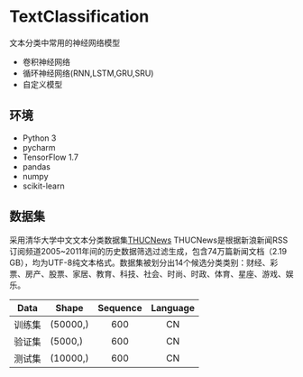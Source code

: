 # TextClassification
文本分类中常用的神经网络模型
- 卷积神经网络
- 循环神经网络(RNN,LSTM,GRU,SRU)
- 自定义模型

## 环境

- Python 3
- pycharm 
- TensorFlow 1.7
- pandas
- numpy
- scikit-learn

## 数据集

采用清华大学中文文本分类数据集[THUCNews](http://thuctc.thunlp.org/#%E4%B8%AD%E6%96%87%E6%96%87%E6%9C%AC%E5%88%86%E7%B1%BB%E6%95%B0%E6%8D%AE%E9%9B%86THUCNews)
THUCNews是根据新浪新闻RSS订阅频道2005~2011年间的历史数据筛选过滤生成，包含74万篇新闻文档（2.19 GB），均为UTF-8纯文本格式。数据集被划分出14个候选分类类别：财经、彩票、房产、股票、家居、教育、科技、社会、时尚、时政、体育、星座、游戏、娱乐。

  
|Data|Shape|Sequence|Language|
| ------ | ------ | :------: | :------: |
| 训练集 | (50000,) |600| CN |
| 验证集 | (5000,) |600| CN |
| 测试集 | (10000,) |600| CN |
  
